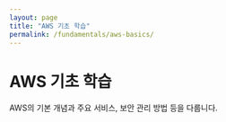 ```yaml
---
layout: page
title: "AWS 기초 학습"
permalink: /fundamentals/aws-basics/
---
```


# AWS 기초 학습

AWS의 기본 개념과 주요 서비스, 보안 관리 방법 등을 다룹니다.
